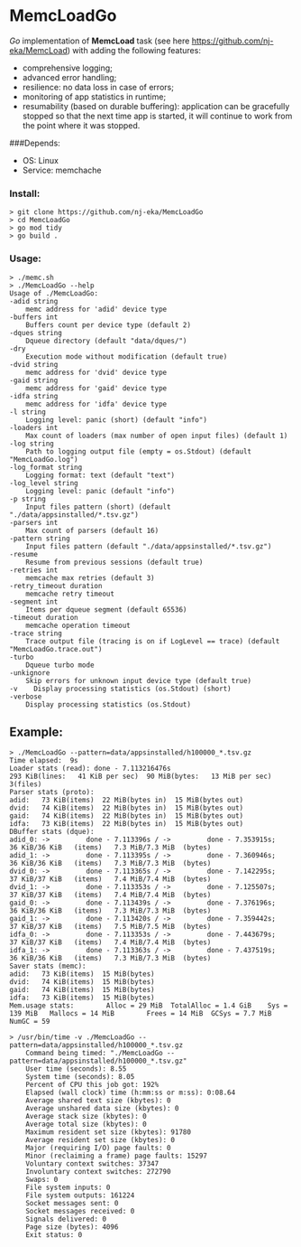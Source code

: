 # MemcLoadGo
*Go* implementation of **MemcLoad** task (see here https://github.com/nj-eka/MemcLoad)
with adding the following features:
- comprehensive logging;
- advanced error handling;
- resilience: no data loss in case of errors;
- monitoring of app statistics in runtime;
- resumability (based on durable buffering): application can be gracefully stopped so that the next time app is started, it will continue to work from the point where it was stopped.


###Depends:
  - OS: Linux
  - Service: memchache
### Install:
    > git clone https://github.com/nj-eka/MemcLoadGo
    > cd MemcLoadGo
    > go mod tidy
    > go build .
### Usage:
    > ./memc.sh
    > ./MemcLoadGo --help
    Usage of ./MemcLoadGo:
    -adid string
        memc address for 'adid' device type
    -buffers int
        Buffers count per device type (default 2)
    -dques string
        Dqueue directory (default "data/dques/")
    -dry
        Execution mode without modification (default true)
    -dvid string
        memc address for 'dvid' device type
    -gaid string
        memc address for 'gaid' device type
    -idfa string
        memc address for 'idfa' device type
    -l string
        Logging level: panic (short) (default "info")
    -loaders int
        Max count of loaders (max number of open input files) (default 1)
    -log string
        Path to logging output file (empty = os.Stdout) (default "MemcLoadGo.log")
    -log_format string
        Logging format: text (default "text")
    -log_level string
        Logging level: panic (default "info")
    -p string
        Input files pattern (short) (default "./data/appsinstalled/*.tsv.gz")
    -parsers int
        Max count of parsers (default 16)
    -pattern string
        Input files pattern (default "./data/appsinstalled/*.tsv.gz")
    -resume
        Resume from previous sessions (default true)
    -retries int
        memcache max retries (default 3)
    -retry_timeout duration
        memcache retry timeout
    -segment int
        Items per dqueue segment (default 65536)
    -timeout duration
        memcache operation timeout
    -trace string
        Trace output file (tracing is on if LogLevel == trace) (default "MemcLoadGo.trace.out")
    -turbo
        Dqueue turbo mode
    -unkignore 
        Skip errors for unknown input device type (default true) 
    -v    Display processing statistics (os.Stdout) (short)
    -verbose
        Display processing statistics (os.Stdout)


## Example:
    > ./MemcLoadGo --pattern=data/appsinstalled/h100000_*.tsv.gz
    Time elapsed:  9s
    Loader stats (read): done - 7.113216476s
    293 KiB(lines:   41 KiB per sec)  90 MiB(bytes:   13 MiB per sec)  3(files)
    Parser stats (proto):
    adid:   73 KiB(items)  22 MiB(bytes in)  15 MiB(bytes out)
    dvid:   74 KiB(items)  22 MiB(bytes in)  15 MiB(bytes out)
    gaid:   74 KiB(items)  22 MiB(bytes in)  15 MiB(bytes out)
    idfa:   73 KiB(items)  22 MiB(bytes in)  15 MiB(bytes out)
    DBuffer stats (dque):
    adid_0: ->         done - 7.113396s / ->         done - 7.353915s;   36 KiB/36 KiB   (items)   7.3 MiB/7.3 MiB  (bytes)
    adid_1: ->         done - 7.113395s / ->         done - 7.360946s;   36 KiB/36 KiB   (items)   7.3 MiB/7.3 MiB  (bytes)
    dvid_0: ->         done - 7.113365s / ->         done - 7.142295s;   37 KiB/37 KiB   (items)   7.4 MiB/7.4 MiB  (bytes)
    dvid_1: ->         done - 7.113353s / ->         done - 7.125507s;   37 KiB/37 KiB   (items)   7.4 MiB/7.4 MiB  (bytes)
    gaid_0: ->         done - 7.113439s / ->         done - 7.376196s;   36 KiB/36 KiB   (items)   7.3 MiB/7.3 MiB  (bytes)
    gaid_1: ->         done - 7.113420s / ->         done - 7.359442s;   37 KiB/37 KiB   (items)   7.5 MiB/7.5 MiB  (bytes)
    idfa_0: ->         done - 7.113353s / ->         done - 7.443679s;   37 KiB/37 KiB   (items)   7.4 MiB/7.4 MiB  (bytes)
    idfa_1: ->         done - 7.113363s / ->         done - 7.437519s;   36 KiB/36 KiB   (items)   7.3 MiB/7.3 MiB  (bytes)
    Saver stats (memc):
    adid:   73 KiB(items)  15 MiB(bytes)
    dvid:   74 KiB(items)  15 MiB(bytes)
    gaid:   74 KiB(items)  15 MiB(bytes)
    idfa:   73 KiB(items)  15 MiB(bytes)
    Mem.usage stats:        Alloc = 29 MiB  TotalAlloc = 1.4 GiB    Sys = 139 MiB   Mallocs = 14 MiB        Frees = 14 MiB  GCSys = 7.7 MiB NumGC = 59

    > /usr/bin/time -v ./MemcLoadGo --pattern=data/appsinstalled/h100000_*.tsv.gz
        Command being timed: "./MemcLoadGo --pattern=data/appsinstalled/h100000_*.tsv.gz"
        User time (seconds): 8.55
        System time (seconds): 8.05
        Percent of CPU this job got: 192%
        Elapsed (wall clock) time (h:mm:ss or m:ss): 0:08.64
        Average shared text size (kbytes): 0
        Average unshared data size (kbytes): 0
        Average stack size (kbytes): 0
        Average total size (kbytes): 0
        Maximum resident set size (kbytes): 91780
        Average resident set size (kbytes): 0
        Major (requiring I/O) page faults: 0
        Minor (reclaiming a frame) page faults: 15297
        Voluntary context switches: 37347
        Involuntary context switches: 272790
        Swaps: 0
        File system inputs: 0
        File system outputs: 161224
        Socket messages sent: 0
        Socket messages received: 0
        Signals delivered: 0
        Page size (bytes): 4096
        Exit status: 0
